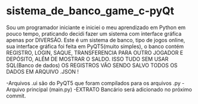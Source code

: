 # sistema_de_banco_game_c-pyQt
Sou um programador iniciante e iniciei o meu aprendizado em Python em pouco tempo, praticando decidi fazer um sistema com interface gráfica apenas por DIVERSÃO. Este é um sistema de banco, tipo de jogos online, sua interface gráfica foi feita em PyQT5(muito simples), o banco contém REGISTRO, LOGIN, SAQUE, TRANSFERENCIA PARA OUTRO JOGADOR E DEPÓSITO, ALÉM DE MOSTRAR O SALDO.
ISSO TUDO SEM USAR SQL(Banco de dados) OS REGISTROS VÃO SENDO SALVO TODOS OS DADOS EM ARQUIVO .JSON !

-Arquivos .ui são do PyQT5 que foram compilados para os arquivos .py
-Arquivo principal (main.py)
-EXTRATO Bancário será adicionado no próximo commit.
